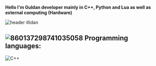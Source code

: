 
**Hello I'm Guldan developer mainly in C++, Python and Lua as well as external computing (Hardware)**




![header illidan](https://user-images.githubusercontent.com/98873011/152193823-bf64b0bf-fb59-444b-879d-1059155690e7.gif)

## ![860137298741035058](https://user-images.githubusercontent.com/98873011/152514786-580dd3eb-2d7b-4b57-97ef-246043888268.gif)  Programming languages:


![C++](https://img.shields.io/badge/c++-%2300599C.svg?style=for-the-badge&logo=c%2B%2B&logoColor=white)

